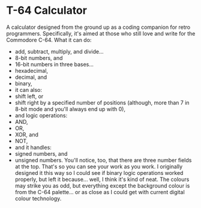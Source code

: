 # T-64 Calculator
A calculator designed from the ground up as a coding companion for retro programmers. Specifically, it's aimed at those who still love and write for the Commodore C-64.
What it can do:
- add, subtract, multiply, and divide...
- 8-bit numbers, and
- 16-bit numbers in three bases...
- hexadecimal,
- decimal, and
- binary,
- it can also:
- shift left, or
- shift right by a specified number of positions (although, more than 7 in 8-bit mode and you'll always end up with 0),
- and logic operations:
- AND,
- OR,
- XOR, and
- NOT,
- and it handles:
- signed numbers, and
- unsigned numbers.
You'll notice, too, that there are three number fields at the top. That's so you can see your work as you work. I originally designed it this way so I could see if binary  logic operations worked properly, but left it because... well, I think it's kind of neat.
The colours may strike you as odd, but everything except the background colour is from the C-64 palette... or as close as I could get with current digital colour technology.

